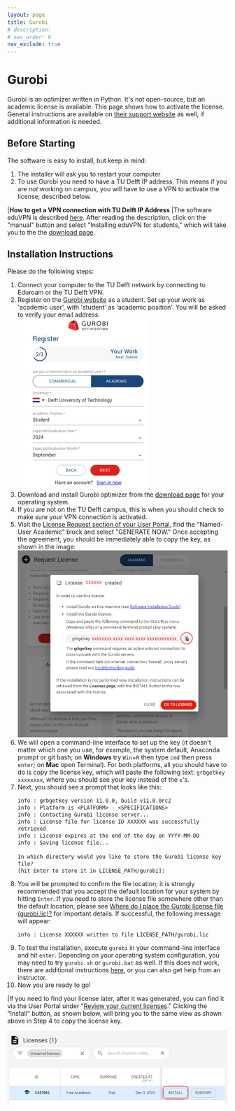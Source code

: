 ```yaml
---
layout: page
title: Gurobi
# description: 
# nav_order: 6
nav_exclude: true
---
```


<!-- [deepnote.com](https://deepnote.com/) -->

# Gurobi

Gurobi is an optimizer written in Python. It's not open-source, but an academic license is available. This page shows how to activate the license. General instructions are available on [their support website](https://support.gurobi.com/hc/en-us/articles/14799677517585) as well, if additional information is needed.

## Before Starting

The software is easy to install, but keep in mind:
1. The installer will ask you to restart your computer
2. To use Gurobi you need to have a TU Delft IP address. This means if you are _not_ working on campus, you will have to use a VPN to activate the license, described below.



<!-- {: .label } -->

|**How to get a VPN connection with TU Delft IP Address**
|The software eduVPN is described [here](https://www.tudelft.nl/en/student/my-study-me/study-tools/remote-services). After reading the description, click on the "manual" button and select "Installing eduVPN for students," which will take you to the the [download page](https://tudelft.eduvpn.nl/portal/home).

## Installation Instructions

Please do the following steps:
1. Connect your computer to the TU Delft network by connecting to Eduroam or the TU Delft VPN.
2. Register on the [Gurobi website](https://portal.gurobi.com/iam/register/) as a student. Set up your work as 'academic user', with 'student' as 'academic position'. You will be asked to verify your email address.
![Register online](./images_gurobi/register2.png).
3. Download and install Gurobi optimizer from the [download page](https://www.gurobi.com/downloads/gurobi-software/) for your operating system.
3. If you are not on the TU Delft campus, this is when you should check to make sure your VPN connection is activated.
4. Visit the [License Request section of your User Portal](https://portal.gurobi.com/iam/licenses/request), find the "Named-User Academic" block and select "GENERATE NOW." Once accepting the agreement, you should be immediately able to copy the key, as shown in the image:
![copy license](./images_gurobi/keycopy.png)
5. We will open a command-line interface to set up the key (it doesn't matter which one you use, for example, the system default, Anaconda prompt or git bash; on **Windows** try `Win`+`R` then type `cmd` then press `enter`; on **Mac** open Terminal). For both platforms, all you should have to do is copy the license key, which will paste the following text: `grbgetkey xxxxxxxx`, where you should see your key instead of the `x`'s.
6. Next, you should see a prompt that looks like this:
    ```
    info : grbgetkey version 11.0.0, build v11.0.0rc2 
    info : Platform is <PLATFORM> - <SPECIFICATIONS>
    info : Contacting Gurobi license server...
    info : License file for license ID XXXXXX was successfully retrieved
    info : License expires at the end of the day on YYYY-MM-DD
    info : Saving license file...

    In which directory would you like to store the Gurobi license key file?
    [hit Enter to store it in LICENSE_PATH/gurobi]:
    ```
7. You will be prompted to confirm the file location; it is strongly recommended that you accept the default location for your system by hitting `Enter`. If you need to store the license file somewhere other than the default location, please see [Where do I place the Gurobi license file (gurobi.lic)?](https://support.gurobi.com/hc/en-us/articles/360013417211) for important details. If successful, the following message will appear:
    ```
    info : License XXXXXX written to file LICENSE_PATH/gurobi.lic
    ```
8. To test the installation, execute `gurobi` in your command-line interface and hit `enter`. Depending on your operating system configuration, you may need to try `gurobi.sh` or `gurobi.bat` as well. If this does not work, there are additional instructions [here](https://support.gurobi.com/hc/en-us/articles/13417565229713), or you can also get help from an instructor.
9. Now you are ready to go!

|If you need to find your license later, after it was generated, you can find it via the User Portal under "[Review your current licenses](https://portal.gurobi.com/iam/licenses/list)." Clicking the "Install" button, as shown below, will bring you to the same view as shown above in Step 4 to copy the license key. 

![copy license](./images_gurobi/license.png)